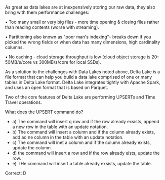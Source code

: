 As great as data lakes are at inexpensively storing our raw data, they also bring with them performance challenges:

• Too many small or very big files - more time opening & closing files rather than reading contents (worse with streaming).

• Partitioning also known as "poor man's indexing"- breaks down if you picked the wrong fields or when data has many dimensions, high cardinality columns.

• No caching - cloud storage throughput is low (cloud object storage is 20-50MB/s/core vs 300MB/s/core for local SSDs).

As a solution to the challenges with Data Lakes noted above, Delta Lake is a file format that can help you build a data lake comprised of one or many tables in Delta Lake format. Delta Lake integrates tightly with Apache Spark, and uses an open format that is based on Parquet.

Two of the core features of Delta Lake are performing UPSERTs and Time Travel operations.

What does the UPSERT command do?

- a) The command will insert q row and if the row already exsists, append a new row in the table with an update notation.
- b) The command will insert a column and if the column already exists, add ad ne column in the table with an update notation.
- c) The command will inet a column and if the column already exists, update the column.
- d) the command will insert a row and if the row already eists, update the row.
- e) THe command will insert a table already exsists, update the table.

Correct: D